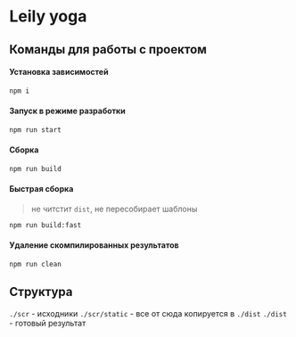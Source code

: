 # Leily yoga

## Команды для работы с проектом

#### Установка зависимостей
```bash
npm i
```

#### Запуск в режиме разработки
```bash
npm run start
```

#### Сборка
```bash
npm run build
```

#### Быстрая сборка

> не читстит `dist`, не пересобирает шаблоны

```bash
npm run build:fast
```

#### Удаление скомпилированных результатов

```bash
npm run clean
```

## Структура
`./scr` - исходники
`./scr/static` - все от сюда копируется в `./dist`
`./dist` - готовый результат
